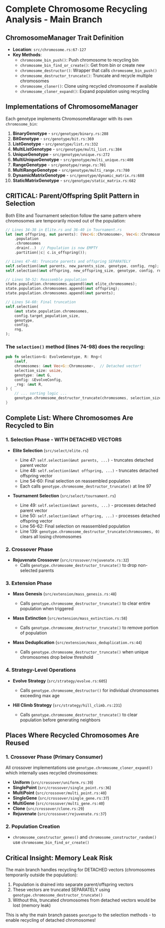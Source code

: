# Complete Chromosome Recycling Analysis - Main Branch

## ChromosomeManager Trait Definition
- **Location**: `src/chromosome.rs:67-127`
- **Key Methods**:
  - `chromosome_bin_push()`: Push chromosome to recycling bin
  - `chromosome_bin_find_or_create()`: Get from bin or create new
  - `chromosome_destructor()`: Wrapper that calls `chromosome_bin_push()`
  - `chromosome_destructor_truncate()`: Truncate and recycle multiple chromosomes
  - `chromosome_cloner()`: Clone using recycled chromosome if available
  - `chromosome_cloner_expand()`: Expand population using recycling

## Implementations of ChromosomeManager

Each genotype implements ChromosomeManager with its own `chromosome_bin`:

1. **BinaryGenotype** - `src/genotype/binary.rs:288`
2. **BitGenotype** - `src/genotype/bit.rs:369`
3. **ListGenotype** - `src/genotype/list.rs:332`
4. **MultiListGenotype** - `src/genotype/multi_list.rs:384`
5. **UniqueGenotype** - `src/genotype/unique.rs:272`
6. **MultiUniqueGenotype** - `src/genotype/multi_unique.rs:408`
7. **RangeGenotype** - `src/genotype/range.rs:701`
8. **MultiRangeGenotype** - `src/genotype/multi_range.rs:780`
9. **DynamicMatrixGenotype** - `src/genotype/dynamic_matrix.rs:688`
10. **StaticMatrixGenotype** - `src/genotype/static_matrix.rs:682`

## CRITICAL: Parent/Offspring Split Pattern in Selection

Both Elite and Tournament selection follow the same pattern where chromosomes are temporarily moved out of the population:

```rust
// Lines 34-38 in Elite.rs and 36-40 in Tournament.rs
let (mut offspring, mut parents): (Vec<G::Chromosome>, Vec<G::Chromosome>) = state
    .population
    .chromosomes
    .drain(..)  // Population is now EMPTY
    .partition(|c| c.is_offspring());

// Lines 47-48: Truncate parents and offspring SEPARATELY
self.selection(&mut parents, new_parents_size, genotype, config, rng);
self.selection(&mut offspring, new_offspring_size, genotype, config, rng);

// Lines 50-52: Reassemble population
state.population.chromosomes.append(&mut elite_chromosomes);
state.population.chromosomes.append(&mut offspring);
state.population.chromosomes.append(&mut parents);

// Lines 54-60: Final truncation
self.selection(
    &mut state.population.chromosomes,
    config.target_population_size,
    genotype,
    config,
    rng,
);
```

### The `selection()` method (lines 74-98) does the recycling:
```rust
pub fn selection<G: EvolveGenotype, R: Rng>(
    &self,
    chromosomes: &mut Vec<G::Chromosome>,  // Detached vector!
    selection_size: usize,
    genotype: &mut G,
    config: &EvolveConfig,
    _rng: &mut R,
) {
    // ... sorting logic ...
    genotype.chromosome_destructor_truncate(chromosomes, selection_size);  // RECYCLING HERE
}
```

## Complete List: Where Chromosomes Are Recycled to Bin

### 1. Selection Phase - WITH DETACHED VECTORS
- **Elite Selection** (`src/select/elite.rs`)
  - Line 47: `self.selection(&mut parents, ...)` - truncates detached parent vector
  - Line 48: `self.selection(&mut offspring, ...)` - truncates detached offspring vector  
  - Line 54-60: Final selection on reassembled population
  - Each calls `genotype.chromosome_destructor_truncate()` at line 97
  
- **Tournament Selection** (`src/select/tournament.rs`)
  - Line 49: `self.selection(&mut parents, ...)` - processes detached parent vector
  - Line 50: `self.selection(&mut offspring, ...)` - processes detached offspring vector
  - Line 56-62: Final selection on reassembled population
  - Line 139: `genotype.chromosome_destructor_truncate(chromosomes, 0)` clears all losing chromosomes

### 2. Crossover Phase
- **Rejuvenate Crossover** (`src/crossover/rejuvenate.rs:32`)
  - Calls `genotype.chromosome_destructor_truncate()` to drop non-selected parents

### 3. Extension Phase
- **Mass Genesis** (`src/extension/mass_genesis.rs:48`)
  - Calls `genotype.chromosome_destructor_truncate()` to clear entire population when triggered

- **Mass Extinction** (`src/extension/mass_extinction.rs:58`)
  - Calls `genotype.chromosome_destructor_truncate()` to remove portion of population

- **Mass Deduplication** (`src/extension/mass_deduplication.rs:44`)
  - Calls `genotype.chromosome_destructor_truncate()` when unique chromosomes drop below threshold

### 4. Strategy-Level Operations
- **Evolve Strategy** (`src/strategy/evolve.rs:605`)
  - Calls `genotype.chromosome_destructor()` for individual chromosomes exceeding max age

- **Hill Climb Strategy** (`src/strategy/hill_climb.rs:231`)
  - Calls `genotype.chromosome_destructor_truncate()` to clear population before generating neighbors

## Places Where Recycled Chromosomes Are Reused

### 1. Crossover Phase (Primary Consumer)
All crossover implementations use `genotype.chromosome_cloner_expand()` which internally uses recycled chromosomes:

- **Uniform** (`src/crossover/uniform.rs:39`)
- **SinglePoint** (`src/crossover/single_point.rs:36`)
- **MultiPoint** (`src/crossover/multi_point.rs:40`)
- **SingleGene** (`src/crossover/single_gene.rs:37`)
- **MultiGene** (`src/crossover/multi_gene.rs:40`)
- **Clone** (`src/crossover/clone.rs:29`)
- **Rejuvenate** (`src/crossover/rejuvenate.rs:37`)

### 2. Population Creation
- `chromosome_constructor_genes()` and `chromosome_constructor_random()` use `chromosome_bin_find_or_create()`

## Critical Insight: Memory Leak Risk

The main branch handles recycling for DETACHED vectors (chromosomes temporarily outside the population):
1. Population is drained into separate parent/offspring vectors
2. These vectors are truncated SEPARATELY using `genotype.chromosome_destructor_truncate()`
3. Without this, truncated chromosomes from detached vectors would be lost (memory leak)

This is why the main branch passes `genotype` to the selection methods - to enable recycling of detached chromosomes!